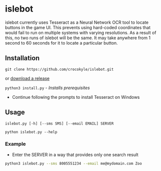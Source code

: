 # islebot
islebot currently uses Tesseract as a Neural Network OCR tool to locate buttons in the game UI. This prevents using hard-coded coordinates that would fail to run on multiple systems with varying resolutions. As a result of this, no two runs of islebot will be the same. It may take anywhere from 1 second to 60 seconds for it to locate a particular button. 

## Installation

`git clone https://github.com/crocokyle/islebot.git`

or [download a release](https://github.com/crocokyle/islebot/releases)

`python3 install.py` - *Installs prerequisites*

- Continue following the prompts to install Tesseract on Windows

## Usage

`islebot.py [-h] [--sms SMS] [--email EMAIL] SERVER`


`python islebot.py --help`


### Example
- Enter the SERVER in a way that provides only one search result
```bash
python3 islebot.py --sms 8005551234 --email me@mydomain.com Zoo
```
